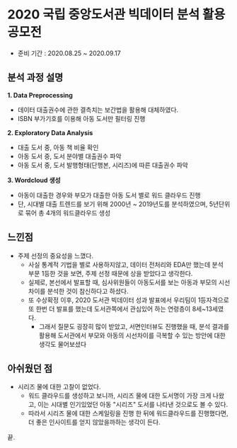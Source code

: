 # 2020 국립 중앙도서관 빅데이터 분석 활용 공모전 #
- 준비 기간 : 2020.08.25 ~ 2020.09.17

## 분석 과정 설명 ##
**1. Data Preprocessing**
 - 데이터 대출권수에 관한 결측치는 보간법을 활용해 대체하였다.
 - ISBN 부가기호를 이용해 아동 도서만 필터링 진행
 
**2. Exploratory Data Analysis**
 - 대출 도서 중, 아동 책 비율 확인
 - 아동 도서 중, 도서 분야별 대출권수 파악
 - 아동 도서 중, 도서 발행형태(단행본, 시리즈)에 따른 대출권수 파악

**3. Wordcloud 생성**
 - 아동이 대출한 경우와 부모가 대출한 아동 도서 별로 워드 클라우드 진행
 - 단, 시대별 대출 트렌드를 보기 위해 2000년 ~ 2019년도를 분석하였으며, 5년단위로 묶어 총 4개의 워드클라우드 생성
 
## 느낀점 ##
- 주제 선정의 중요성을 느꼈다.
    - 사실 통계적 기법을 별로 사용하지않고, 데이터 전처리와 EDA만 했는데 분석 부문 1등한 것을 보면, 주제 선정 때문에 상을 받았다고 생각한다.
    - 실제로, 본선에서 발표할 때, 심사위원들이 아동도서를 보는 아동과 부모의 시선 차이를 분석한 것이 참신하다고 하셨다.
    - 또 수상확정 이후, 2020 도서관 빅데이터 성과 발표에서 우리팀이 1등자격으로 또 한번 더 발표를 했는데 도서관쪽에서 관심있어 하는 연령층이 8세~13세였다.
      - 그래서 질문도 굉장히 많이 받았고, 서면인터뷰도 진행했을 때, 분석 결과를 활용해 도서관에서 부모와 아동의 시선차이를 극복할 수 있는 방안에 대한 생각도 물어보셨다 


## 아쉬웠던 점 ##
- 시리즈 물에 대한 고찰이 없었다.
  - 워드 클라우드를 생성하고 보니까, 시리즈 물에 대한 도서명이 가장 크게 나왔고, 이는 시대별 인기있었던 아동 "시리즈" 도서를 나타낸 것으로도 볼 수 있다.
  - 따라서 시리즈 물에 대한 스케일링을 진행 한 뒤에 워드클라우드를 진행했다면, 더 좋은 인사이트를 얻지 않았을까하는 생각이 든다.

끝.
